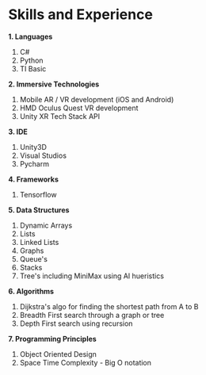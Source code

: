 # Skills and Experience
**1. Languages**
   1. C#
   2. Python
   2. TI Basic
   
**2. Immersive Technologies**
   1.  Mobile AR / VR  development (iOS and Android)
   2.  HMD Oculus Quest VR development 
   3.  Unity XR Tech Stack API
   
**3. IDE**
   1. Unity3D
   2. Visual Studios
   3. Pycharm
   
**4. Frameworks**
   1. Tensorflow
     
**5. Data Structures** 
   1. Dynamic Arrays
   2. Lists
   3. Linked Lists
   4. Graphs
   5. Queue's
   6. Stacks
   7. Tree's including MiniMax using AI hueristics
     
**6. Algorithms**
   1.  Dijkstra's algo for finding the shortest path from A to B
   2.  Breadth First search through a graph or tree 
   3.  Depth First search using recursion 
   
**7. Programming Principles**
   1. Object Oriented Design
   2. Space Time Complexity - Big O notation
     

  

